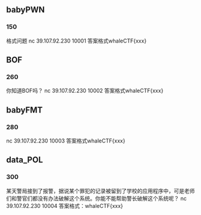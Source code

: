 ## babyPWN

### 150

格式问题
nc 39.107.92.230 10001
答案格式whaleCTF{xxx}

## BOF

### 260

你知道BOF吗？
nc 39.107.92.230 10002
答案格式whaleCTF{xxx}

## babyFMT

### 280

nc 39.107.92.230 10003
答案格式whaleCTF{xxx}

## data_POL

### 300

某天警局接到了报警，据说某个罪犯的记录被留到了学校的应用程序中，可是老师们和警官们都没有办法破解这个系统。你能不能帮助警长破解这个系统呢？
nc 39.107.92.230 10004
答案格式：whaleCTF{xxx}